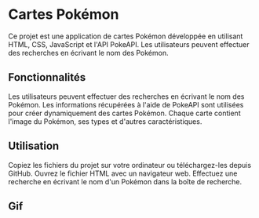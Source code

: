 # Cartes Pokémon
Ce projet est une application de cartes Pokémon développée en utilisant HTML, CSS, JavaScript et l'API PokeAPI. Les utilisateurs peuvent effectuer des recherches en écrivant le nom des Pokémon.

## Fonctionnalités
Les utilisateurs peuvent effectuer des recherches en écrivant le nom des Pokémon.
Les informations récupérées à l'aide de PokeAPI sont utilisées pour créer dynamiquement des cartes Pokémon.
Chaque carte contient l'image du Pokémon, ses types et d'autres caractéristiques.

## Utilisation
Copiez les fichiers du projet sur votre ordinateur ou téléchargez-les depuis GitHub.
Ouvrez le fichier HTML avec un navigateur web.
Effectuez une recherche en écrivant le nom d'un Pokémon dans la boîte de recherche.

## Gif
<img src="" />
